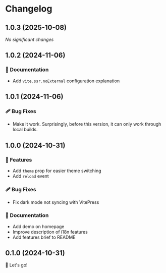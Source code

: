 # Changelog

## 1.0.3 (2025-10-08)

*No significant changes*

## 1.0.2 (2024-11-06)

### 📖 Documentation

- Add `vite.ssr.noExternal` configuration explanation

## 1.0.1 (2024-11-06)

### 🩹 Bug Fixes

- Make it work. Surprisingly, before this version, it can only work through local builds.

## 1.0.0 (2024-10-31)

### 🚀 Features

- Add `theme` prop for easier theme switching
- Add `reload` event

### 🩹 Bug Fixes

- Fix dark mode not syncing with VitePress

### 📖 Documentation

- Add demo on homepage
- Improve description of i18n features
- Add features brief to README

## 0.1.0 (2024-10-31)

🚀 Let's go!
